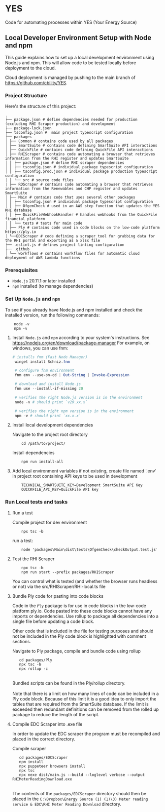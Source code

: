 # YES
Code for automating processes within YES (Your Energy Source)

## Local Developer Environment Setup with Node and npm

This guide explains how to set up a local development environment using Node.js and npm. This will allow code to be tested locally before deployment to the cloud. 

Cloud deployment is managed by pushing to the main branch of https://github.com/cbility/YES.

### Project Structure

Here's the structure of this project:
```
.
├── package.json # define dependencies needed for production (excluding RHI Scraper production) and development
├── package-lock.json
├── tsconfig.json #  main project typescript configuration
├── packages
│ ├── Common # contains code used by all packages
│ ├── SmartSuite # contains code defining SmartSuite API interactions
│ ├── QuickFile # contains code defining QuickFile API interactions
│ ├── RHIScraper # contains code automating a browser that retrieves information from the RHI register and updates SmartSuite
│ │ ├── package.json # define RHI scraper dependencies
│ │ ├── tsconfig.json # individual package typescript configuration
│ │ ├── tsconfig.prod.json # individual package production typescript configuration
│ │ └── src # source code files
| ├── ROScraper # contains code automating a browser that retrieves information from the Renewables and CHP register and updates SmartSuite
│ ├── Main # contains code that uses several other packages
│ │ ├── tsconfig.json # individual package typescript configuration
│ │ ├── OfgemCheck # used in an AWS step function that updates the YES RHI database 
│ │ ├── QuickFileWebhookHandler # handles webhooks from the QuickFile financial platform
│ │ └── tests # tests for main code
│ ├── Ply # contains code used in code blocks on the low-code platform https://ply.io
│ └──EDCScraper # code defining a scraper tool for grabbing data for the RHI portal and exporting as a xlsx file
├── .eslint.js # defines project linting configuration
├── .github 
│ └── workflows # contains workflow files for automatic cloud deployment of AWS Lambda functions
```

### Prerequisites

- `Node.js` 20.11.1 or later installed
- `npm` installed (to manage dependencies)

### Set Up `Node.js` and `npm`

To see if you already have Node.js and npm installed and check the installed version, run the following commands:

```shell
    node -v
    npm -v
```

1. Install `Node.js` and `npm` according to your system's instructions. See https://nodejs.org/en/download/package-manager
For example, on windows, you can use fnm:
   ```powershell
   # installs fnm (Fast Node Manager)
    winget install Schniz.fnm

    # configure fnm environment
    fnm env --use-on-cd | Out-String | Invoke-Expression

    # download and install Node.js
    fnm use --install-if-missing 20

    # verifies the right Node.js version is in the environment
    node -v # should print `v20.xx.x`

    # verifies the right npm version is in the environment
    npm -v # should print `xx.x.x`
   ```

2. Install local development dependencies

    Navigate to the project root directory
    ```shell
        cd /path/to/project/
    ```
    Install dependencies
    ```shell
        npm run install-all
    ```

3. Add local environment variables
    if not existing, create file named '.env' in project root containing API keys to be used in development
    ```.env
        TECHNICAL_SMARTSUITE_KEY=Development SmartSuite API Key
        QUICKFILE_API_KEY=QuickFile API key
    ```

### Run Local tests and tasks

1. Run a test

    Compile project for dev environment
    ```shell
        npx tsc -b
    ```
    run a test:
    ```shell
        node 'packages\Main\dist\tests\OfgemCheck\checkOutput.test.js'
    ```

2. Test the RHI Scraper
    ```shell
        npx tsc -b
        npm run start --prefix packages/RHIScraper
    ```
    You can control what is tested (and whether the browser runs headless or not) via the src/RHIScraper/RHI-local.ts file

3. Bundle Ply code for pasting into code blocks

    Code in the `Ply` package is for use in code blocks in the low-code platform ply.io. Code pasted into these code blocks cannot have any imports or dependencies. Use rollup to package all dependencies into a single file before updating a code block. 
    
    Other code that is included in the file for testing purposes and should not be included in the Ply code block is highlighted with comment sections.

    Navigate to Ply package, compile and bundle code using rollup
     ```shell
        cd packages/Ply
        npx tsc -b
        npx rollup -c  
    ```
    \
    Bundled scripts can be found in the Ply/rollup directory.
    \
    \
    Note that there is a limit on how many lines of code can be included in a Ply code block. Because of this limit it is a good idea to only import the tables that are required from the SmartSuite database. If the limit is exceeded then redundant definitions can be removed from the rolled up package to reduce the length of the script.

4. Compile EDC Scraper into .exe file

    In order to update the EDC scraper the program must be recompiled and placed in the correct directory.

    Compile scraper
     ```shell
        cd packages/EDCScraper
        npm install
        npx puppeteer browsers install
        npx tsc 
        npx nexe dist/main.js --build --loglevel verbose --output RHIMeterReadingDownload.exe
    ```
    \
    The contents of the `packages/EDCScraper` directory should then be placed in the `C:\Dropbox\Energy Source (1) (1)\3) Meter reading service & EDC\RHI Meter Reading Download` directory.